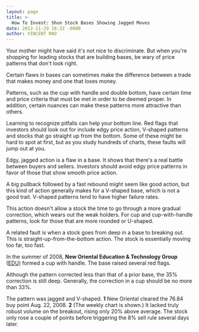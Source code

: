 ```yaml
---
layout: page
title: >-
  How To Invest: Shun Stock Bases Showing Jagged Moves
date: 2012-11-29 16:32 -0800
author: VINCENT MAO
---
```





Your mother might have said it's not nice to discriminate. But when you're shopping for leading stocks that are building bases, be wary of price patterns that don't look right.


Certain flaws in bases can sometimes make the difference between a trade that makes money and one that loses money.


Patterns, such as the cup with handle and double bottom, have certain time and price criteria that must be met in order to be deemed proper. In addition, certain nuances can make these patterns more attractive than others.


Learning to recognize pitfalls can help your bottom line. Red flags that investors should look out for include edgy price action, V-shaped patterns and stocks that go straight up from the bottom. Some of these might be hard to spot at first, but as you study hundreds of charts, these faults will jump out at you.


Edgy, jagged action is a flaw in a base. It shows that there's a real battle between buyers and sellers. Investors should avoid edgy price patterns in favor of those that show smooth price action.


A big pullback followed by a fast rebound might seem like good action, but this kind of action generally makes for a V-shaped base, which is not a good trait. V-shaped patterns tend to have higher failure rates.


This action doesn't allow a stock the time to go through a more gradual correction, which wears out the weak holders. For cup and cup-with-handle patterns, look for those that are more rounded or U-shaped.


A related fault is when a stock goes from deep in a base to breaking out. This is straight-up-from-the-bottom action. The stock is essentially moving too far, too fast.


In the summer of 2008, **New Oriental Education & Technology Group** ([EDU](https://research.investors.com/quote.aspx?symbol=EDU)) formed a cup with handle. The base raised several red flags.


Although the pattern corrected less than that of a prior base, the 35% correction is still deep. Generally, the correction in a cup should be no more than 33%.


The pattern was jagged and V-shaped. **1** New Oriental cleared the 76.84 buy point Aug. 22, 2008. **2** (The weekly chart is shown.) It lacked truly robust volume on the breakout, rising only 20% above average. The stock only rose a couple of points before triggering the 8% sell rule several days later.




